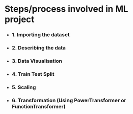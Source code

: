 # Steps/process involved in ML project
- ### 1. Importing the dataset
- ### 2. Describing the data
- ### 3. Data Visualisation
- ### 4. Train Test Split
- ### 5. Scaling
- ### 6. Transformation (Using PowerTransformer or FunctionTransformer)
